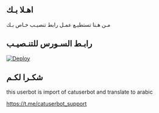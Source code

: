 ## اهـلا بـك
مـن هـنا تستطيـع عمـل رابط تنصيـب خـاص بـك

## رابـط السـورس للتنـصيـب

[![Deploy](https://www.herokucdn.com/deploy/button.svg)](https://heroku.com/deploy?template=https://github.com/amrramam/jmthon)

## شكـرا لكـم 


this userbot is import of catuserbot and translate to arabic

https://t.me/catuserbot_support
